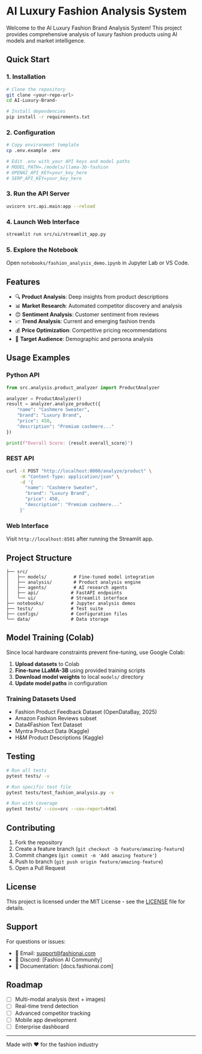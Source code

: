# AI Luxury Fashion Analysis System

Welcome to the AI Luxury Fashion Brand Analysis System! This project provides comprehensive analysis of luxury fashion products using AI models and market intelligence.

## Quick Start

### 1. Installation

```bash
# Clone the repository
git clone <your-repo-url>
cd AI-Luxury-Brand-

# Install dependencies
pip install -r requirements.txt
```

### 2. Configuration

```bash
# Copy environment template
cp .env.example .env

# Edit .env with your API keys and model paths
# MODEL_PATH=./models/llama-3b-fashion
# OPENAI_API_KEY=your_key_here
# SERP_API_KEY=your_key_here
```

### 3. Run the API Server

```bash
uvicorn src.api.main:app --reload
```

### 4. Launch Web Interface

```bash
streamlit run src/ui/streamlit_app.py
```

### 5. Explore the Notebook

Open `notebooks/fashion_analysis_demo.ipynb` in Jupyter Lab or VS Code.

## Features

- 🔍 **Product Analysis**: Deep insights from product descriptions
- 📊 **Market Research**: Automated competitor discovery and analysis  
- 😊 **Sentiment Analysis**: Customer sentiment from reviews
- 📈 **Trend Analysis**: Current and emerging fashion trends
- 💰 **Price Optimization**: Competitive pricing recommendations
- 🎯 **Target Audience**: Demographic and persona analysis

## Usage Examples

### Python API

```python
from src.analysis.product_analyzer import ProductAnalyzer

analyzer = ProductAnalyzer()
result = analyzer.analyze_product({
    "name": "Cashmere Sweater",
    "brand": "Luxury Brand",
    "price": 450,
    "description": "Premium cashmere..."
})

print(f"Overall Score: {result.overall_score}")
```

### REST API

```bash
curl -X POST "http://localhost:8000/analyze/product" \
     -H "Content-Type: application/json" \
     -d '{
       "name": "Cashmere Sweater",
       "brand": "Luxury Brand", 
       "price": 450,
       "description": "Premium cashmere..."
     }'
```

### Web Interface

Visit `http://localhost:8501` after running the Streamlit app.

## Project Structure

```
├── src/
│   ├── models/          # Fine-tuned model integration
│   ├── analysis/        # Product analysis engine
│   ├── agents/          # AI research agents
│   ├── api/            # FastAPI endpoints
│   └── ui/             # Streamlit interface
├── notebooks/          # Jupyter analysis demos
├── tests/              # Test suite
├── configs/            # Configuration files
└── data/               # Data storage
```

## Model Training (Colab)

Since local hardware constraints prevent fine-tuning, use Google Colab:

1. **Upload datasets** to Colab
2. **Fine-tune LLaMA-3B** using provided training scripts
3. **Download model weights** to local `models/` directory
4. **Update model paths** in configuration

### Training Datasets Used

- Fashion Product Feedback Dataset (OpenDataBay, 2025)
- Amazon Fashion Reviews subset
- Data4Fashion Text Dataset
- Myntra Product Data (Kaggle)
- H&M Product Descriptions (Kaggle)

## Testing

```bash
# Run all tests
pytest tests/ -v

# Run specific test file
pytest tests/test_fashion_analysis.py -v

# Run with coverage
pytest tests/ --cov=src --cov-report=html
```

## Contributing

1. Fork the repository
2. Create a feature branch (`git checkout -b feature/amazing-feature`)
3. Commit changes (`git commit -m 'Add amazing feature'`)
4. Push to branch (`git push origin feature/amazing-feature`)
5. Open a Pull Request

## License

This project is licensed under the MIT License - see the [LICENSE](LICENSE) file for details.

## Support

For questions or issues:
- 📧 Email: support@fashionai.com
- 💬 Discord: [Fashion AI Community]
- 📖 Documentation: [docs.fashionai.com]

## Roadmap

- [ ] Multi-modal analysis (text + images)
- [ ] Real-time trend detection
- [ ] Advanced competitor tracking
- [ ] Mobile app development
- [ ] Enterprise dashboard

---

Made with ❤️ for the fashion industry
